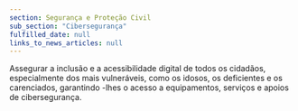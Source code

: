 ```yaml
---
section: Segurança e Proteção Civil
sub_section: "Cibersegurança"
fulfilled_date: null
links_to_news_articles: null
---
```


Assegurar a inclusão e a acessibilidade digital de todos os cidadãos, especialmente dos mais vulneráveis, como os idosos, os deficientes e os carenciados, garantindo -lhes o acesso a equipamentos, serviços e apoios de cibersegurança.